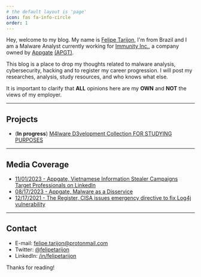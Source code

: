 ```yaml
---
# the default layout is 'page'
icon: fas fa-info-circle
order: 1
---
```



Hey, welcome to my blog. My name is <a alt="https://www.linkedin.com/in/felipetarijon/" href="https://www.linkedin.com/in/felipetarijon/" target="_blank">Felipe Tarijon</a>, I'm from Brazil and I am a Malware Analyst currently working for <a alt="https://immunityinc.com/" href="https://immunityinc.com/" target="_blank">Immunity Inc.</a>, a company owned by <a alt="https://appgate.com/" href="https://appgate.com/" target="_blank">Appgate</a> <a alt="https://finance.yahoo.com/quote/APGT?p=APGT" href="https://finance.yahoo.com/quote/APGT?p=APGT" target="_blank">(APGT)</a>.
  
This blog is a place to drop my thoughts related to malware analysis, cybersecurity, hacking and to register my career progression. I will post my researches, analysis, study resources, and who knows what else.

It is important to clarify that **ALL** opinions here are my **OWN** and **NOT** the views of my employer.

---

<a alt="projects" name="projects"></a>

## Projects

* (**In progress**) <a alt="https://github.com/felipetarijon/m4ld3v" href="https://github.com/felipetarijon/m4ld3v" target="_blank">M4lware D3velopment Collection FOR STUDYING PURPOSES</a>

---

<a alt="media-coverage" name="media-coverage"></a>

## Media Coverage

* <a alt="https://www.appgate.com/blog/vietnamese-information-stealer-campaigns-target-professionals-on-linkedin" href="https://www.appgate.com/blog/vietnamese-information-stealer-campaigns-target-professionals-on-linkedin" target="_blank">11/01/2023 - Appgate, Vietnamese Information Stealer Campaigns Target Professionals on LinkedIn</a>
* <a alt="https://www.appgate.com/blog/malware-as-a-disservice" href="https://www.appgate.com/blog/malware-as-a-disservice" target="_blank">08/17/2023 - Appgate, Malware as a Disservice</a>
* <a alt="https://www.theregister.com/2021/12/17/cisa_issues_emergency_directive_to/" href="https://www.theregister.com/2021/12/17/cisa_issues_emergency_directive_to/" target="_blank">12/17/2021 - The Register, CISA issues emergency directive to fix Log4j vulnerability</a>

---

<a alt="contact" name="contact"></a>

## Contact

* E-mail: <a alt="mailto:felipe.tarijon@protonmail.com" href="mailto:felipe.tarijon@protonmail.com" target="_blank">felipe.tarijon@protonmail.com</a>
* Twitter: <a alt="https://twitter.com/felipetarijon" href="https://twitter.com/felipetarijon" target="_blank">@felipetarijon</a>
* LinkedIn: <a alt="https://linkedin.com/in/felipetarijon" href="https://linkedin.com/in/felipetarijon" target="_blank">/in/felipetarijon</a>
  
Thanks for reading!
